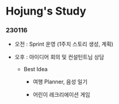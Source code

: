 # Hojung's Study

### 230116

- 오전 : Sprint 운영 (1주치 스토리 생성, 계획)

- 오후 : 아이디어 회의 및 컨설턴트님 상담
  
  - Best Idea
    
    - 여행 Planner, 음성 일기
    
    - 어린이 레크리에이션 게임